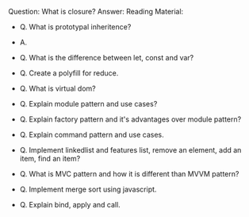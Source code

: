 Question: What is closure?
Answer: 
Reading Material: 

* Q. What is prototypal inheritence? 
* A. 

* Q. What is the difference between let, const and var? 

* Q. Create a polyfill for reduce.

* Q. What is virtual dom? 

* Q. Explain module pattern and use cases? 

* Q. Explain factory pattern and it's advantages over module pattern?

* Q. Explain command pattern and use cases.

* Q. Implement linkedlist and features list, remove an element, add an item, find an item? 

* Q. What is MVC pattern and how it is different than MVVM pattern? 

* Q. Implement merge sort using javascript. 

* Q. Explain bind, apply and call.




